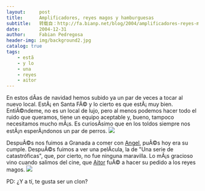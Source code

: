 ```yaml
---
layout:     post
title:      Amplificadores, reyes magos y hamburguesas
subtitle:   转载自：http://fa.bianp.net/blog/2004/amplificadores-reyes-magos-y-hamburguesas/
date:       2004-12-31
author:     Fabian Pedregosa
header-img: img/background2.jpg
catalog: true
tags:
    - estã
    - y lo
    - una
    - reyes
    - aitor
---
```


En estos dÃ­as de navidad hemos subido ya un par de veces a tocar al
nuevo local. EstÃ¡ en Santa FÃ© y lo cierto es que estÃ¡ muy bien.
EntiÃ©ndeme, no es un local de lujo, pero al menos podemos hacer todo el
ruido que queramos, tiene un equipo aceptable y, bueno, tampoco
necesitamos mucho mÃ¡s. Es curiosÃ­simo que en los toldos siempre nos
estÃ¡n esperÃ¡ndonos un par de perros.
![](http://fabian.losmauricios.net/images/perros.jpg)


DespuÃ©s
nos fuimos a Granada a comer con [Angel](http://elrincondelangel.blogspot.com/.), puÃ©s hoy era su cumple.
DespuÃ©s fuimos a ver una pelÃ­cula, la de "Una serie de catastróficas", que, por cierto, no fue ninguna maravilla. Lo mÃ¡s gracioso vino
cuando salimos del cine, que [Aitor](http://aitor.losmauricios.net/.) fuÃ© a hacer su pedido a los reyes
magos.
![](http://fa.bianp.net/blog/2004/amplificadores-reyes-magos-y-hamburguesas/images/aitor-rey-negro.jpg)


PD: ¿Y a tí, te gusta ser un clon?
